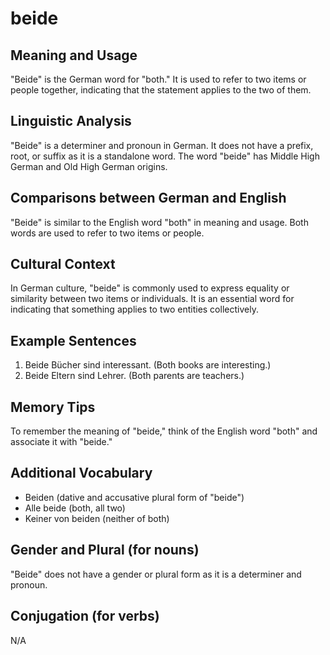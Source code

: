 # beide
## Meaning and Usage
"Beide" is the German word for "both." It is used to refer to two items or people together, indicating that the statement applies to the two of them.

## Linguistic Analysis
"Beide" is a determiner and pronoun in German. It does not have a prefix, root, or suffix as it is a standalone word. The word "beide" has Middle High German and Old High German origins.

## Comparisons between German and English
"Beide" is similar to the English word "both" in meaning and usage. Both words are used to refer to two items or people.

## Cultural Context
In German culture, "beide" is commonly used to express equality or similarity between two items or individuals. It is an essential word for indicating that something applies to two entities collectively.

## Example Sentences
1. Beide Bücher sind interessant. (Both books are interesting.)
2. Beide Eltern sind Lehrer. (Both parents are teachers.)

## Memory Tips
To remember the meaning of "beide," think of the English word "both" and associate it with "beide."

## Additional Vocabulary
- Beiden (dative and accusative plural form of "beide")
- Alle beide (both, all two)
- Keiner von beiden (neither of both)

## Gender and Plural (for nouns)
"Beide" does not have a gender or plural form as it is a determiner and pronoun.

## Conjugation (for verbs)
N/A